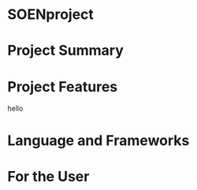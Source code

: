 # SOENproject

# Project Summary

# Project Features 
hello

# Language and Frameworks

# For the User


